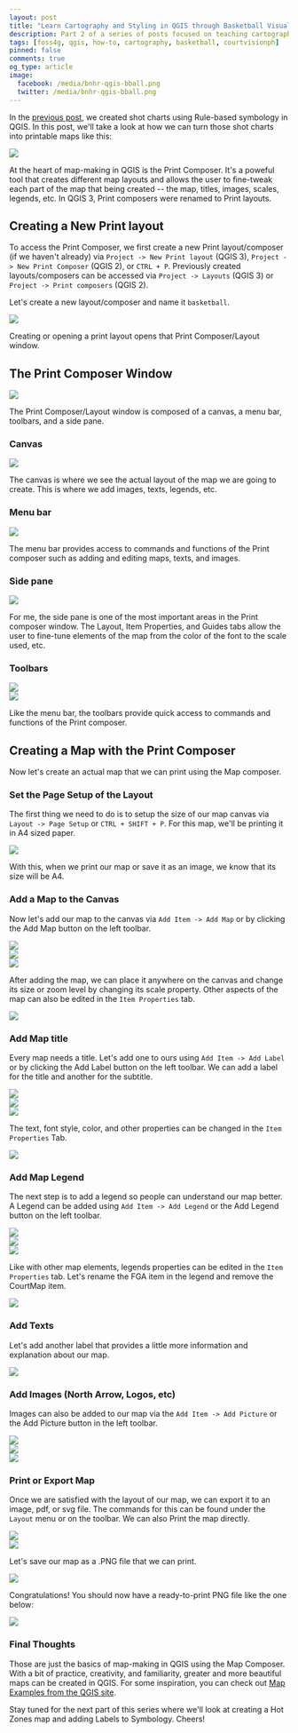```yaml
---
layout: post
title: "Learn Cartography and Styling in QGIS through Basketball Visualization (Part 2): The Print Composer/Layout"
description: Part 2 of a series of posts focused on teaching cartography and styling in QGIS by creating visualizations for basketball. In this post, we'll dive into the heart of map-making in QGIS -- the QGIS Print Composer.
tags: [foss4g, qgis, how-to, cartography, basketball, courtvisionph]
pinned: false
comments: true
og_type: article
image:
  facebook: /media/bnhr-qgis-bball.png
  twitter: /media/bnhr-qgis-bball.png
---
```


In the [previous post](https://benhur07b.github.io/2018/01/03/learn-cartography-and-styling-in-qgis-part-1.html), we created shot charts using Rule-based symbology in QGIS. In this post, we'll take a look at how we can turn those shot charts into printable maps like this:

<div class="col-lg-12 img-container"><img class="img-responsive post-img img-shadow" src="{{ site.baseurl }}/media/posts/2018-01-03-learn-cartography-and-styling-in-qgis-part-1/shotchart.png"></div>

At the heart of map-making in QGIS is the Print Composer. It's a poweful tool that creates different map layouts and allows the user to fine-tweak each part of the map that being created -- the map, titles, images, scales, legends, etc. In QGIS 3, Print composers were renamed to Print layouts.

## Creating a New Print layout
To access the Print Composer, we first create a new Print layout/composer (if we haven't already) via ```Project -> New Print layout``` (QGIS 3), ```Project -> New Print Composer``` (QGIS 2), or ```CTRL + P```. Previously created layouts/composers can be accessed via ```Project -> Layouts``` (QGIS 3) or ```Project -> Print composers``` (QGIS 2).

Let's create a new layout/composer and name it ```basketball```.

<div class="col-lg-12 img-container"><img class="img-responsive post-img img-shadow" src="{{ site.baseurl }}/media/posts/2018-03-01-learn-cartography-and-styling-in-qgis-part-2/new-print-composer.gif"></div>

Creating or opening a print layout opens that Print Composer/Layout window.

## The Print Composer Window

<div class="col-lg-12 img-container"><img class="img-responsive post-img img-shadow" src="{{ site.baseurl }}/media/posts/2018-03-01-learn-cartography-and-styling-in-qgis-part-2/print-composer-window.png"></div>

The Print Composer/Layout window is composed of a canvas, a menu bar, toolbars, and a side pane.

<div class="col-full">

<div class="col-half">
<h3>Canvas</h3>
<div class="col-full img-container"><img class="img-responsive post-img img-shadow" src="{{ site.baseurl }}/media/posts/2018-03-01-learn-cartography-and-styling-in-qgis-part-2/canvas.png"></div>
<p>The canvas is where we see the actual layout of the map we are going to create. This is where we add images, texts, legends, etc.</p>
</div>

<div class="col-half">
<h3>Menu bar</h3>
<div class="col-full img-container"><img class="img-responsive post-img img-shadow" src="{{ site.baseurl }}/media/posts/2018-03-01-learn-cartography-and-styling-in-qgis-part-2/menu-bar.png"></div>
<p>The menu bar provides access to commands and functions of the Print composer such as adding and editing maps, texts, and images.</p>
</div>

<div class="col-half">
<h3>Side pane</h3>
<div class="col-full img-container"><img class="img-responsive post-img img-shadow" src="{{ site.baseurl }}/media/posts/2018-03-01-learn-cartography-and-styling-in-qgis-part-2/side-pane.png"></div>
<p>For me, the side pane is one of the most important areas in the Print composer window. The Layout, Item Properties, and Guides tabs allow the user to fine-tune elements of the map from the color of the font to the scale used, etc.</p>
</div>

<div class="col-half">
<h3>Toolbars</h3>
<div class="col-full img-container"><img class="img-responsive post-img img-shadow" src="{{ site.baseurl }}/media/posts/2018-03-01-learn-cartography-and-styling-in-qgis-part-2/toolbars-1.png"></div>

<div class="col-quarter img-container"><img class="img-responsive post-img img-shadow" src="{{ site.baseurl }}/media/posts/2018-03-01-learn-cartography-and-styling-in-qgis-part-2/toolbars-2.png"></div>
<div class="col-three-quarter">
<p>Like the menu bar, the toolbars provide quick access to commands and functions of the Print composer.</p>
</div>
</div>

</div>


## Creating a Map with the Print Composer
Now let's create an actual map that we can print using the Map composer.

### Set the Page Setup of the Layout
The first thing we need to do is to setup the size of our map canvas via ```Layout -> Page Setup``` or ```CTRL + SHIFT + P```. For this map, we'll be printing it in A4 sized paper.

<div class="col-full img-container"><img class="img-responsive post-img img-shadow" src="{{ site.baseurl }}/media/posts/2018-03-01-learn-cartography-and-styling-in-qgis-part-2/page-setup.gif"></div>

With this, when we print our map or save it as an image, we know that its size will be A4.

### Add a Map to the Canvas
Now let's add our map to the canvas via  ```Add Item -> Add Map``` or by clicking the Add Map button on the left toolbar.

<div class="col-full">
<div class="col-half img-container"><img class="img-responsive post-img img-shadow" src="{{ site.baseurl }}/media/posts/2018-03-01-learn-cartography-and-styling-in-qgis-part-2/add-map-1.png"></div>

<div class="col-half img-container"><img class="img-responsive post-img img-shadow" src="{{ site.baseurl }}/media/posts/2018-03-01-learn-cartography-and-styling-in-qgis-part-2/add-map-2.png"></div>

<div class="col-full img-container"><img class="img-responsive post-img img-shadow" src="{{ site.baseurl }}/media/posts/2018-03-01-learn-cartography-and-styling-in-qgis-part-2/add-map.gif"></div>
</div>

After adding the map, we can place it anywhere on the canvas and change its size or zoom level by changing its scale property. Other aspects of the map can also be edited in the ```Item Properties``` tab.

<div class="col-full img-container"><img class="img-responsive post-img img-shadow" src="{{ site.baseurl }}/media/posts/2018-03-01-learn-cartography-and-styling-in-qgis-part-2/edit-map.gif"></div>


### Add Map title
Every map needs a title. Let's add one to ours using ```Add Item -> Add Label``` or by clicking the Add Label button on the left toolbar. We can add a label for the title and another for the subtitle.

<div class="col-full">
<div class="col-half img-container"><img class="img-responsive post-img img-shadow" src="{{ site.baseurl }}/media/posts/2018-03-01-learn-cartography-and-styling-in-qgis-part-2/add-label-1.png"></div>

<div class="col-half img-container"><img class="img-responsive post-img img-shadow" src="{{ site.baseurl }}/media/posts/2018-03-01-learn-cartography-and-styling-in-qgis-part-2/add-label-2.png"></div>

<div class="col-full img-container"><img class="img-responsive post-img img-shadow" src="{{ site.baseurl }}/media/posts/2018-03-01-learn-cartography-and-styling-in-qgis-part-2/add-titles.gif"></div>
</div>

The text, font style, color, and other properties can be changed in the ```Item Properties``` Tab.

<div class="col-full img-container"><img class="img-responsive post-img img-shadow" src="{{ site.baseurl }}/media/posts/2018-03-01-learn-cartography-and-styling-in-qgis-part-2/edit-titles.gif"></div>

### Add Map Legend
The next step is to add a legend so people can understand our map better. A Legend can be added using ```Add Item -> Add Legend``` or the Add Legend button on the left toolbar.

<div class="col-full">
<div class="col-half img-container"><img class="img-responsive post-img img-shadow" src="{{ site.baseurl }}/media/posts/2018-03-01-learn-cartography-and-styling-in-qgis-part-2/add-legend-1.png"></div>

<div class="col-half img-container"><img class="img-responsive post-img img-shadow" src="{{ site.baseurl }}/media/posts/2018-03-01-learn-cartography-and-styling-in-qgis-part-2/add-legend-2.png"></div>

<div class="col-full img-container"><img class="img-responsive post-img img-shadow" src="{{ site.baseurl }}/media/posts/2018-03-01-learn-cartography-and-styling-in-qgis-part-2/add-legend.gif"></div>
</div>

Like with other map elements, legends properties can be edited in the ```Item Properties``` tab. Let's rename the FGA item in the legend and remove the CourtMap item.

<div class="col-full img-container"><img class="img-responsive post-img img-shadow" src="{{ site.baseurl }}/media/posts/2018-03-01-learn-cartography-and-styling-in-qgis-part-2/edit-legend.gif"></div>

### Add Texts
Let's add another label that provides a little more information and explanation about our map.

<div class="col-full img-container"><img class="img-responsive post-img img-shadow" src="{{ site.baseurl }}/media/posts/2018-03-01-learn-cartography-and-styling-in-qgis-part-2/add-text.gif"></div>

### Add Images (North Arrow, Logos, etc)
Images can also be added to our map via the ```Add Item -> Add Picture``` or the Add Picture button in the left toolbar.

<div class="col-full">
<div class="col-half img-container"><img class="img-responsive post-img img-shadow" src="{{ site.baseurl }}/media/posts/2018-03-01-learn-cartography-and-styling-in-qgis-part-2/add-picture-1.png"></div>

<div class="col-half img-container"><img class="img-responsive post-img img-shadow" src="{{ site.baseurl }}/media/posts/2018-03-01-learn-cartography-and-styling-in-qgis-part-2/add-picture-2.png"></div>

<div class="col-full img-container"><img class="img-responsive post-img img-shadow" src="{{ site.baseurl }}/media/posts/2018-03-01-learn-cartography-and-styling-in-qgis-part-2/add-picture.gif"></div>
</div>

### Print or Export Map
Once we are satisfied with the layout of our map, we can export it to an image, pdf, or svg file. The commands for this can be found under the ```Layout``` menu or on the toolbar. We can also Print the map directly.

<div class="col-full">
<div class="col-half">
<div class="img-container">
<img class="img-responsive post-img img-shadow" src="{{ site.baseurl }}/media/posts/2018-03-01-learn-cartography-and-styling-in-qgis-part-2/export-map-1.png">
</div>
</div>

<div class="col-half">
<div class="img-container">
<img class="img-responsive post-img img-shadow" src="{{ site.baseurl }}/media/posts/2018-03-01-learn-cartography-and-styling-in-qgis-part-2/export-map-2.png">
</div>
<p>Let's save our map as a .PNG file that we can print.</p>
</div>

<div class="col-full img-container"><img class="img-responsive post-img img-shadow" src="{{ site.baseurl }}/media/posts/2018-03-01-learn-cartography-and-styling-in-qgis-part-2/export-map.gif"></div>
</div>

Congratulations! You should now have a ready-to-print PNG file like the one below:
<div class="col-full img-container"><img class="img-responsive post-img img-shadow" src="{{ site.baseurl }}/media/posts/2018-03-01-learn-cartography-and-styling-in-qgis-part-2/shot-chart-up.png"></div>

### Final Thoughts
Those are just the basics of map-making in QGIS using the Map Composer. With a bit of practice, creativity, and familiarity, greater and more beautiful maps can be created in QGIS. For some inspiration, you can check out [Map Examples from the QGIS site](https://www.qgis.org/en/site/about/screenshots.html).

Stay tuned for the next part of this series where we'll look at creating a Hot Zones map and adding Labels to Symbology. Cheers!
